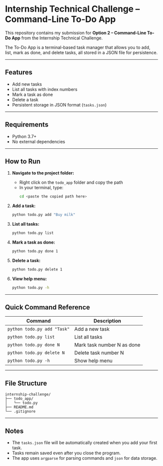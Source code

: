 # Internship Technical Challenge – Command-Line To-Do App

This repository contains my submission for **Option 2 – Command-Line To-Do App** from the Internship Technical Challenge.

The To-Do App is a terminal-based task manager that allows you to add, list, mark as done, and delete tasks, all stored in a JSON file for persistence.

---

## Features

- Add new tasks
- List all tasks with index numbers
- Mark a task as done
- Delete a task
- Persistent storage in JSON format (`tasks.json`)

---

## Requirements

- Python 3.7+
- No external dependencies

---

## How to Run

1. **Navigate to the project folder:**

   - Right click on the `todo_app` folder and copy the path
   - In your terminal, type:
     ```bash
     cd <paste the copied path here>
     ```

2. **Add a task:**

   ```bash
   python todo.py add "Buy milk"
   ```

3. **List all tasks:**

   ```bash
   python todo.py list
   ```

4. **Mark a task as done:**

   ```bash
   python todo.py done 1
   ```

5. **Delete a task:**

   ```bash
   python todo.py delete 1
   ```

6. **View help menu:**
   ```bash
   python todo.py -h
   ```

---

## Quick Command Reference

| Command                     | Description                |
| --------------------------- | -------------------------- |
| `python todo.py add "Task"` | Add a new task             |
| `python todo.py list`       | List all tasks             |
| `python todo.py done N`     | Mark task number N as done |
| `python todo.py delete N`   | Delete task number N       |
| `python todo.py -h`         | Show help menu             |

---

## File Structure

```
internship-challenge/
├── todo_app/
│   └── todo.py
├── README.md
└── .gitignore
```

---

## Notes

- The `tasks.json` file will be automatically created when you add your first task.
- Tasks remain saved even after you close the program.
- The app uses `argparse` for parsing commands and `json` for data storage.
